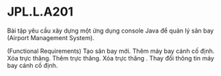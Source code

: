 # JPL.L.A201
Bài tập yêu cầu xây dựng một ứng dụng console Java để quản lý sân bay (Airport Management System).

(Functional Requirements)
Tạo sân bay mới.
Thêm máy bay cánh cố định.
Xóa trực thăng.
Thêm trực thăng.
Xóa trực thăng .
Thay đổi thông tin máy bay cánh cố định.
